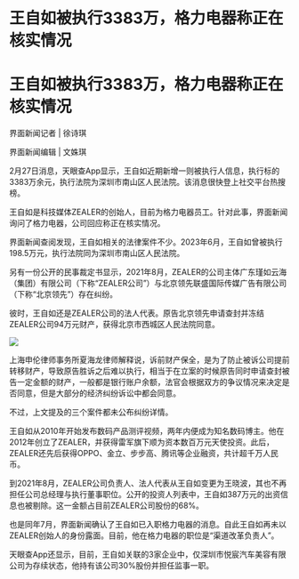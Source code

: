 # 王自如被执行3383万，格力电器称正在核实情况

# 王自如被执行3383万，格力电器称正在核实情况

界面新闻记者 | 徐诗琪

界面新闻编辑 | 文姝琪

2月27日消息，天眼查App显示，王自如近期新增一则被执行人信息，执行标的3383万余元，执行法院为深圳市南山区人民法院。该消息很快登上社交平台热搜榜。

王自如是科技媒体ZEALER的创始人，目前为格力电器员工。针对此事，界面新闻询问了格力电器，公司回应称正在核实情况。

界面新闻查阅发现，王自如相关的法律案件不少。2023年6月，王自如曾被执行198.5万元，执行法院同为深圳市南山区人民法院。

另有一份公开的民事裁定书显示，2021年8月，ZEALER的公司主体广东瑾如云海（集团）有限公司（下称“ZEALER公司”）与北京领先联盛国际传媒广告有限公司（下称“北京领先”）存在纠纷。

彼时，王自如还是ZEALER公司的法人代表。原告北京领先申请查封并冻结ZEALER公司94万元财产，获得北京市西城区人民法院同意。

![](https://inews.gtimg.com/om_bt/OnjmYkfhJNGAnH8nf8tyidR5JZygy7FCDgaNdwzqUiMkMAA/1000)

上海申伦律师事务所夏海龙律师解释说，诉前财产保全，是为了防止被诉公司提前转移财产，导致原告胜诉之后难以执行，相当于在立案的时候原告同时申请查封被告一定金额的财产，一般都是银行账户余额，法官会根据双方的争议情况来决定是否同意，但是大部分的经济纠纷诉讼中都会同意。

不过，上文提及的三个案件都未公布纠纷详情。

王自如从2010年开始发布数码产品测评视频，两年内便成为知名数码博主。他在2012年创立了ZEALER，并获得雷军旗下顺为资本数百万元天使投资。此后，ZEALER还先后获得OPPO、金立、步步高、腾讯等企业融资，共计超千万人民币。

到2021年8月，ZEALER公司负责人、法人代表从王自如变更为王晓波，其也不再担任公司总经理与执行董事职位。公开的投资人列表中，王自如387万元的出资信息也被剔除。这一金额占目前ZEALER公司股份的68%。

也是同年7月，界面新闻确认了王自如已入职格力电器的消息。自此王自如再未以ZEALER创始人的身份露面。目前，他在格力电器的职位是“渠道改革负责人”。

天眼查App还显示，目前，王自如关联的3家企业中，仅深圳市悦宸汽车美容有限公司为存续状态，他持有该公司30%股份并担任监事一职。

